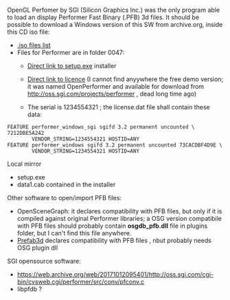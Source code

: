 OpenGL Perfomer by SGI (Silicon Graphics Inc.) was the only program able to load an display Performer Fast Binary (.PFB) 3d files. 
It should be possible to download a Windows version of this SW from archive.org, inside this CD iso file:

- [.iso files list](https://ia801603.us.archive.org/view_archive.php?archive=/21/items/twilight-dvd093/TWILIGHT_093_DVD2.iso&)
- Files for Performer are in folder 0047:
    - [Direct link to setup.exe](https://archive.org/download/twilight-dvd093/TWILIGHT_093_DVD2.iso/apps%2F0047%2Fsetup.exe) installer
    - [Direct link to licence](https://archive.org/download/twilight-dvd093/TWILIGHT_093_DVD2.iso/apps%2F0047%2Fcrack.zip) (I cannot find anyywhere the free demo version; it was named OpenPerformer and available for download from http://oss.sgi.com/projects/performer , dead long time ago)
 
    - The serial is 1234554321 ; the license.dat file shall contain these data:
 
```
FEATURE performer_windows_sgi sgifd 3.2 permanent uncounted \ 7212DBE5A242
        VENDOR_STRING=1234554321 HOSTID=ANY
FEATURE performer_windows sgifd 3.2 permanent uncounted 73CACDBF4D9E \
        VENDOR_STRING=1234554321 HOSTID=ANY
```

Local mirror
- setup.exe
- data1.cab contained in the installer


Other software to open/import PFB files:

- OpenSceneGraph: it declares compatibility with PFB files, but only if it is compiled against original Performer libraries; a OSG version compatibile with PFB files should probably contain **osgdb_pfb.dll** file in plugins folder, but I can't find this file anywhere.
- [Prefab3d](https://wiki.gamemaker3d.com/tools:prefab3d) declares compatibility with PFB files , nbut probably needs OSG plugin dll


SGI opensource software:
- https://web.archive.org/web/20171012095401/http://oss.sgi.com/cgi-bin/cvsweb.cgi/performer/src/conv/pfconv.c
- libpfdb ?
